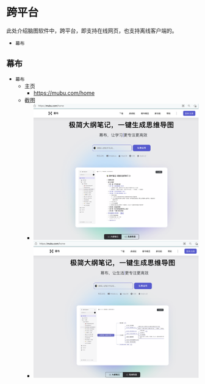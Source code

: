 # 跨平台

此处介绍脑图软件中，跨平台，即支持在线网页，也支持离线客户端的。

* `幕布`

## 幕布

* `幕布`
  * 主页
    * https://mubu.com/home
  * 截图
    * ![mubu_outline](../../../assets/img/mubu_outline.png)
    * ![mubu_mindmap](../../../assets/img/mubu_mindmap.png)
